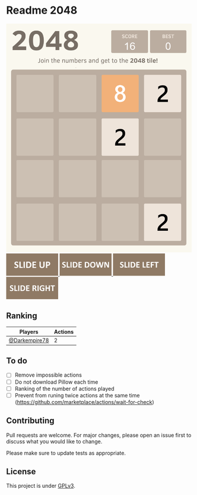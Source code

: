 <!-- ![](https://img.shields.io/codefactor/grade/github/Darkempire78/Github1s-Extension?style=for-the-badge) ![](https://img.shields.io/github/repo-size/Darkempire78/Github1s-Extension?style=for-the-badge) -->

#  Readme 2048

<!-- 2048GameBoard -->
<img src="https://github.com/Darkempire78/readme-2048/blob/main/Data/gameboard.png" width="500"/>
<!-- 2048GameBoard -->
<a>
<!-- 2048GameActions --><a href="https://github.com/Darkempire78/readme-2048/issues/new?title=2048|slideUp&body=Just+push+'Submit+new+issue'.+You+don't+need+to+do+anything+else."> <img src="Assets/slideUp.png"/> </a> <a href="https://github.com/Darkempire78/readme-2048/issues/new?title=2048|slideDown&body=Just+push+'Submit+new+issue'.+You+don't+need+to+do+anything+else."> <img src="Assets/slideDown.png"/> </a> <a href="https://github.com/Darkempire78/readme-2048/issues/new?title=2048|slideLeft&body=Just+push+'Submit+new+issue'.+You+don't+need+to+do+anything+else."> <img src="Assets/slideLeft.png"/> </a> <a href="https://github.com/Darkempire78/readme-2048/issues/new?title=2048|slideRight&body=Just+push+'Submit+new+issue'.+You+don't+need+to+do+anything+else."> <img src="Assets/slideRight.png"/> </a><!-- 2048GameActions -->

## Ranking

<!-- 2048Ranking -->
| Players | Actions |
|---------------|---------|
| [@Darkempire78](https://github.com/Darkempire78) | 2 |
<!-- 2048Ranking -->

## To do
- [ ] Remove impossible actions
- [ ] Do not download Pillow each time 
- [ ] Ranking of the number of actions played
- [ ] Prevent from runing twice actions at the same time (https://github.com/marketplace/actions/wait-for-check)

## Contributing

Pull requests are welcome. For major changes, please open an issue first to discuss what you would like to change.

Please make sure to update tests as appropriate.

## License

This project is under [GPLv3](LICENSE).
